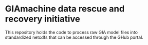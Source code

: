 # GIAmachine data rescue and recovery initiative

This repository holds the code to process raw GIA model files into standardized
netcdfs that can be accessed through the GHub portal.
